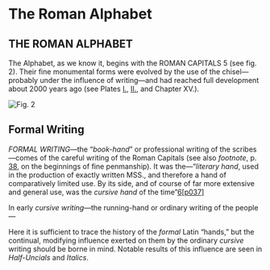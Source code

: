 # The Roman Alphabet

## THE ROMAN ALPHABET

The Alphabet, as we know it, begins with the ROMAN CAPITALS 5 \(see fig. 2\). Their fine monumental forms were evolved by the use of the chisel—probably under the influence of writing—and had reached full development about 2000 years ago \(see Plates [I.](../collotype-plates/plate-i.md), [II.](../collotype-plates/plate-ii-alphabet-from-trajan-inscription.md), and Chapter XV.\).

![Fig. 2](http://www.gutenberg.org/files/47089/47089-h/images/i036.jpg)

## Formal Writing

_FORMAL WRITING_—the “_book-hand_” or professional writing of the scribes—comes of the careful writing of the Roman Capitals \(see also _footnote_, p. [38](http://www.gutenberg.org/files/47089/47089-h/47089-h.htm#p038), on the beginnings of fine penmanship\). It was the—“_literary hand_, used in the production of exactly written MSS., and therefore a hand of comparatively limited use. By its side, and of course of far more extensive and general use, was the _cursive hand_ of the time”[6](http://www.gutenberg.org/files/47089/47089-h/47089-h.htm#footnote_6)[\[p037\]](http://www.gutenberg.org/files/47089/47089-h/47089-h.htm#pageindex)

In early _cursive writing_—the running-hand or ordinary writing of the people—

Here it is sufficient to trace the history of the _formal_ Latin “hands,” but the continual, modifying influence exerted on them by the ordinary _cursive_ writing should be borne in mind. Notable results of this influence are seen in _Half-Uncials_ and _Italics_.

